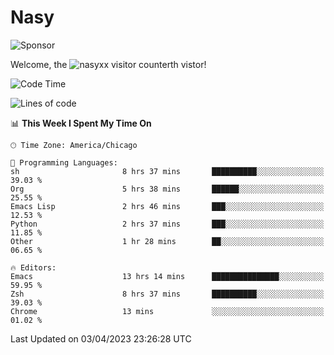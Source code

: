 # Nasy

<!--
<p align="center">
<img height="200" src="https://github-readme-stats.vercel.app/api?username=nasyxx&count_private=true&show_icons=true&theme=dracula&include_all_commits=true"/>
<img height="200" src="https://github-readme-stats.vercel.app/api/top-langs/?username=nasyxx&theme=dracula&hide=html,jupyter+notebook&count_private=true&show_icons=true"/>
</p>

  
----------------
-->

![Sponsor](https://img.shields.io/static/v1.svg?label=Sponsor&message=%E2%9D%A4&logo=GitHub&style=flat&color=pink)
 
Welcome, the ![nasyxx visitor counter](https://count.getloli.com/get/@nasyxx?theme=rule34)th vistor!
 
<!--START_SECTION:waka-->
![Code Time](http://img.shields.io/badge/Code%20Time-3%2C344%20hrs%207%20mins-blue)

![Lines of code](https://img.shields.io/badge/From%20Hello%20World%20I%27ve%20Written-6.2%20million%20lines%20of%20code-blue)

📊 **This Week I Spent My Time On** 

```text
🕑︎ Time Zone: America/Chicago

💬 Programming Languages: 
sh                       8 hrs 37 mins       ██████████░░░░░░░░░░░░░░░   39.03 % 
Org                      5 hrs 38 mins       ██████░░░░░░░░░░░░░░░░░░░   25.55 % 
Emacs Lisp               2 hrs 46 mins       ███░░░░░░░░░░░░░░░░░░░░░░   12.53 % 
Python                   2 hrs 37 mins       ███░░░░░░░░░░░░░░░░░░░░░░   11.85 % 
Other                    1 hr 28 mins        ██░░░░░░░░░░░░░░░░░░░░░░░   06.65 % 

🔥 Editors: 
Emacs                    13 hrs 14 mins      ███████████████░░░░░░░░░░   59.95 % 
Zsh                      8 hrs 37 mins       ██████████░░░░░░░░░░░░░░░   39.03 % 
Chrome                   13 mins             ░░░░░░░░░░░░░░░░░░░░░░░░░   01.02 % 
```


 Last Updated on 03/04/2023 23:26:28 UTC
<!--END_SECTION:waka-->

<!-- ![visitors](https://visitor-badge.laobi.icu/badge?page_id=nasyxx.nasyxx) -->
